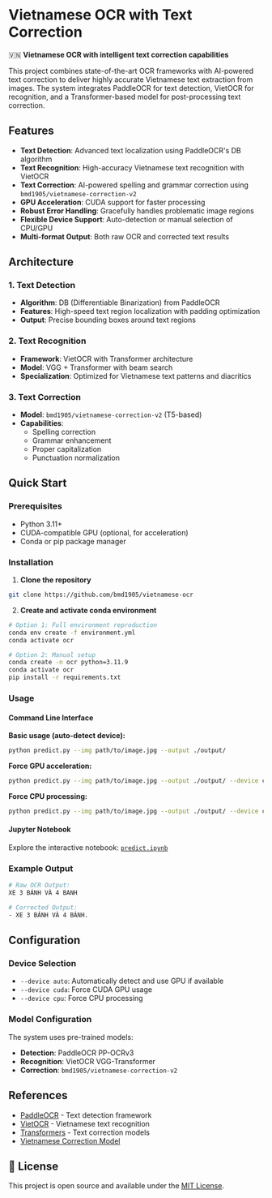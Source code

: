 # Vietnamese OCR with Text Correction

🇻🇳 **Vietnamese OCR with intelligent text correction capabilities**

This project combines state-of-the-art OCR frameworks with AI-powered text correction to deliver highly accurate Vietnamese text extraction from images. The system integrates PaddleOCR for text detection, VietOCR for recognition, and a Transformer-based model for post-processing text correction.

## Features

-  **Text Detection**: Advanced text localization using PaddleOCR's DB algorithm
-  **Text Recognition**: High-accuracy Vietnamese text recognition with VietOCR
-  **Text Correction**: AI-powered spelling and grammar correction using `bmd1905/vietnamese-correction-v2`
-  **GPU Acceleration**: CUDA support for faster processing
-  **Robust Error Handling**: Gracefully handles problematic image regions
-  **Flexible Device Support**: Auto-detection or manual selection of CPU/GPU
-  **Multi-format Output**: Both raw OCR and corrected text results

##  Architecture

### 1. Text Detection
- **Algorithm**: DB (Differentiable Binarization) from PaddleOCR
- **Features**: High-speed text region localization with padding optimization
- **Output**: Precise bounding boxes around text regions

### 2. Text Recognition  
- **Framework**: VietOCR with Transformer architecture
- **Model**: VGG + Transformer with beam search
- **Specialization**: Optimized for Vietnamese text patterns and diacritics

### 3. Text Correction
- **Model**: `bmd1905/vietnamese-correction-v2` (T5-based)
- **Capabilities**: 
  - Spelling correction
  - Grammar enhancement
  - Proper capitalization
  - Punctuation normalization

##  Quick Start

### Prerequisites
- Python 3.11+
- CUDA-compatible GPU (optional, for acceleration)
- Conda or pip package manager

### Installation

1. **Clone the repository**
```bash
git clone https://github.com/bmd1905/vietnamese-ocr
```

2. **Create and activate conda environment**
```bash
# Option 1: Full environment reproduction
conda env create -f environment.yml
conda activate ocr

# Option 2: Manual setup
conda create -n ocr python=3.11.9
conda activate ocr
pip install -r requirements.txt
```

### Usage

#### Command Line Interface

**Basic usage (auto-detect device):**
```bash
python predict.py --img path/to/image.jpg --output ./output/
```

**Force GPU acceleration:**
```bash
python predict.py --img path/to/image.jpg --output ./output/ --device cuda
```

**Force CPU processing:**
```bash
python predict.py --img path/to/image.jpg --output ./output/ --device cpu
```

#### Jupyter Notebook
Explore the interactive notebook: [`predict.ipynb`](predict.ipynb)

### Example Output

```bash
# Raw OCR Output:
XE 3 BÁNH VÀ 4 BANH

# Corrected Output:
- XE 3 BÁNH VÀ 4 BÁNH.
```

## Configuration

### Device Selection
- `--device auto`: Automatically detect and use GPU if available
- `--device cuda`: Force CUDA GPU usage  
- `--device cpu`: Force CPU processing

### Model Configuration
The system uses pre-trained models:
- **Detection**: PaddleOCR PP-OCRv3
- **Recognition**: VietOCR VGG-Transformer
- **Correction**: `bmd1905/vietnamese-correction-v2`

## References

- [PaddleOCR](https://github.com/PaddlePaddle/PaddleOCR) - Text detection framework
- [VietOCR](https://github.com/pbcquoc/vietocr) - Vietnamese text recognition
- [Transformers](https://huggingface.co/transformers/) - Text correction models
- [Vietnamese Correction Model](https://huggingface.co/bmd1905/vietnamese-correction-v2)

## 📄 License

This project is open source and available under the [MIT License](LICENSE).

